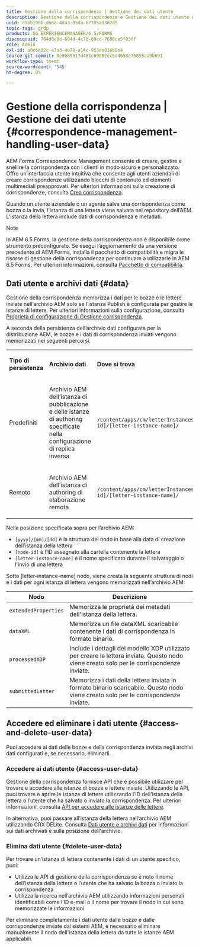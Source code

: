 ```yaml
---
title: Gestione della corrispondenza | Gestione dei dati utente
description: Gestione della corrispondenza e Gestione dei dati utente nell’ambiente AEM Forms.
uuid: d5bb190b-d668-4da3-95da-b7705ad302d9
topic-tags: grdp
products: SG_EXPERIENCEMANAGER/6.5/FORMS
discoiquuid: 764d8e0d-604d-4c7b-89cd-7686ce5f03ff
role: Admin
exl-id: a0c6a02c-47a3-4e70-a14c-953ee016b8e4
source-git-commit: 0e5b89617d481c69882ec5d4658e76855aa9b691
workflow-type: tm+mt
source-wordcount: '545'
ht-degree: 0%

---
```


# Gestione della corrispondenza | Gestione dei dati utente {#correspondence-management-handling-user-data}

AEM Forms Correspondence Management consente di creare, gestire e snellire la corrispondenza con i clienti in modo sicuro e personalizzato. Offre un’interfaccia utente intuitiva che consente agli utenti aziendali di creare corrispondenze utilizzando blocchi di contenuto ed elementi multimediali preapprovati. Per ulteriori informazioni sulla creazione di corrispondenze, consulta [Crea corrispondenza](/help/forms/using/create-correspondence.md).

Quando un utente aziendale o un agente salva una corrispondenza come bozza o la invia, l’istanza di una lettera viene salvata nel repository dell’AEM. L’istanza della lettera include dati di corrispondenza e metadati.

>[!NOTE]
>
>In AEM 6.5 Forms, la gestione della corrispondenza non è disponibile come strumento preconfigurato. Se esegui l’aggiornamento da una versione precedente di AEM Forms, installa il pacchetto di compatibilità e migra le risorse di gestione della corrispondenza per continuare a utilizzarle in AEM 6.5 Forms. Per ulteriori informazioni, consulta [Pacchetto di compatibilità](/help/forms/using/compatibility-package.md).

## Dati utente e archivi dati {#data}

Gestione della corrispondenza memorizza i dati per le bozze e le lettere inviate nell’archivio AEM solo se l’istanza Publish è configurata per gestire le istanze di lettere. Per ulteriori informazioni sulla configurazione, consulta [Proprietà di configurazione di Gestione corrispondenza](/help/forms/using/cm-configuration-properties.md).

A seconda della persistenza dell’archivio dati configurata per la distribuzione AEM, le bozze e i dati di corrispondenza inviati vengono memorizzati nei seguenti percorsi.

<table>
 <tbody>
  <tr>
   <td><p><strong>Tipo di persistenza</strong></p> </td>
   <td><p><strong>Archivio dati</strong></p> </td>
   <td><p><strong>Dove si trova</strong></p> </td>
  </tr>
  <tr>
   <td><p>Predefiniti</p> </td>
   <td><p>Archivio AEM dell’istanza di pubblicazione e delle istanze di authoring specificate nella configurazione di replica inversa</p> </td>
   <td><p><code>/content/apps/cm/letterInstances/[yyyy]/[mm]/[dd]/[node-id]/[letter-instance-name]/</code><br /> </p> </td>
  </tr>
  <tr>
   <td><p>Remoto</p> </td>
   <td><p>Archivio AEM dell’istanza di authoring di elaborazione remota</p> </td>
   <td><p><code>/content/apps/cm/letterInstances/[yyyy]/[mm]/[dd]/[node-id]/[letter-instance-name]/</code></p> </td>
  </tr>
 </tbody>
</table>

Nella posizione specificata sopra per l’archivio AEM:

* `[yyyy]/[mm]/[dd]` è la struttura del nodo in base alla data di creazione dell’istanza della lettera
* `[node-id]` è l’ID assegnato alla cartella contenente la lettera
* `[letter-instance-name]` è il nome specificato durante il salvataggio o l&#39;invio di una lettera

Sotto [letter-instance-name] nodo, viene creata la seguente struttura di nodi e i dati per ogni istanza di lettera vengono memorizzati nell’archivio AEM:

| Nodo | Descrizione |
|---|---|
| `extendedProperties` | Memorizza le proprietà dei metadati dell&#39;istanza della lettera. |
| `dataXML` | Memorizza un file dataXML scaricabile contenente i dati di corrispondenza in formato binario. |
| `processedXDP` | Include i dettagli del modello XDP utilizzato per creare la lettera inviata. Questo nodo viene creato solo per le corrispondenze inviate. |
| `submittedLetter` | Memorizza i dati della lettera inviata in formato binario scaricabile. Questo nodo viene creato solo per le corrispondenze inviate. |

## Accedere ed eliminare i dati utente {#access-and-delete-user-data}

Puoi accedere ai dati delle bozze e della corrispondenza inviata negli archivi dati configurati e, se necessario, eliminarli.

### Accedere ai dati utente {#access-user-data}

Gestione della corrispondenza fornisce API che è possibile utilizzare per trovare e accedere alle istanze di bozze e lettere inviate. Utilizzando le API, puoi trovare e aprire le istanze di lettere utilizzando l’ID dell’istanza della lettera o l’utente che ha salvato o inviato la corrispondenza. Per ulteriori informazioni, consulta [API per accedere alle istanze delle lettere](/help/forms/using/cm-apis-to-access-letter-instances.md).

In alternativa, puoi passare all’istanza della lettera nell’archivio AEM utilizzando CRX DELite. Consulta [Dati utente e archivi dati](/help/forms/using/correspondence-management-handling-user-data.md#data) per informazioni sui dati archiviati e sulla posizione dell&#39;archivio.

### Elimina dati utente {#delete-user-data}

Per trovare un’istanza di lettera contenente i dati di un utente specifico, puoi:

* Utilizza le API di gestione della corrispondenza se è noto il nome dell’istanza della lettera o l’utente che ha salvato la bozza o inviato la corrispondenza
* Utilizza la ricerca nell’archivio AEM utilizzando informazioni personali identificabili come l’ID e-mail o il nome per trovare il nodo in cui sono memorizzate le informazioni

Per eliminare completamente i dati utente dalle bozze e dalle corrispondenze inviate dai sistemi AEM, è necessario eliminare manualmente il nodo dell&#39;istanza della lettera da tutte le istanze AEM applicabili.
